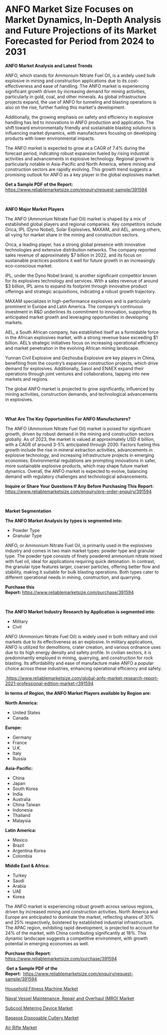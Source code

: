 <p><h1>ANFO Market Size Focuses on Market Dynamics, In-Depth Analysis and Future Projections of its Market Forecasted for Period from 2024 to 2031</h1></p><p><strong>ANFO Market Analysis and Latest Trends</strong></p>
<p><p>ANFO, which stands for Ammonium Nitrate Fuel Oil, is a widely used bulk explosive in mining and construction applications due to its cost-effectiveness and ease of handling. The ANFO market is experiencing significant growth driven by increasing demand for mining activities, particularly in gold, coal, and other minerals. As global infrastructure projects expand, the use of ANFO for tunneling and blasting operations is also on the rise, further fueling this market's development.</p><p>Additionally, the growing emphasis on safety and efficiency in explosive handling has led to innovations in ANFO production and application. The shift toward environmentally friendly and sustainable blasting solutions is influencing market dynamics, with manufacturers focusing on developing products with lower environmental impacts. </p><p>The ANFO market is expected to grow at a CAGR of 7.4% during the forecast period, indicating robust expansion fueled by rising industrial activities and advancements in explosive technology. Regional growth is particularly notable in Asia-Pacific and North America, where mining and construction sectors are rapidly evolving. This growth trend suggests a promising outlook for ANFO as a key player in the global explosives market.</p></p>
<p><strong>Get a Sample PDF of the Report:&nbsp;</strong> <a href="https://www.reliablemarketsize.com/enquiry/request-sample/391594?utm_campaign=1592&utm_medium=2&utm_source=Github&utm_content=ia&utm_term=26102024&utm_id=anfo">https://www.reliablemarketsize.com/enquiry/request-sample/391594</a></p>
<p>&nbsp;</p>
<p><strong>ANFO Major Market Players</strong></p>
<p><p>The ANFO (Ammonium Nitrate Fuel Oil) market is shaped by a mix of established global players and regional companies. Key competitors include Orica, IPL (Dyno Nobel), Solar Explosives, MAXAM, and AEL, among others, all vying for market share in the mining and construction sectors.</p><p>Orica, a leading player, has a strong global presence with innovative technologies and extensive distribution networks. The company reported sales revenue of approximately $7 billion in 2022, and its focus on sustainable practices positions it well for future growth in an increasingly eco-conscious market.</p><p>IPL, under the Dyno Nobel brand, is another significant competitor known for its explosives technology and services. With a sales revenue of around $3 billion, IPL aims to expand its footprint through innovative product offerings and strategic acquisitions, indicating a robust growth trajectory.</p><p>MAXAM specializes in high-performance explosives and is particularly prominent in Europe and Latin America. The company’s continuous investment in R&D underlines its commitment to innovation, supporting its anticipated market growth and leveraging opportunities in developing markets.</p><p>AEL, a South African company, has established itself as a formidable force in the African explosives market, with a strong revenue base exceeding $1 billion. AEL’s strategic initiatives focus on increasing operational efficiency and market penetration in the evolving African mining landscape.</p><p>Yunnan Civil Explosive and Gezhouba Explosive are key players in China, benefiting from the country’s expansive construction projects, which drive demand for explosives. Additionally, Sasol and ENAEX expand their operations through joint ventures and collaborations, tapping into new markets and regions.</p><p>The global ANFO market is projected to grow significantly, influenced by mining activities, construction demands, and technological advancements in explosives.</p></p>
<p>&nbsp;</p>
<p><strong>What Are The Key Opportunities For ANFO Manufacturers?</strong></p>
<p><p>The ANFO (Ammonium Nitrate Fuel Oil) market is poised for significant growth, driven by robust demand in the mining and construction sectors globally. As of 2023, the market is valued at approximately USD 4 billion, with a CAGR of around 3-5% anticipated through 2030. Factors fueling this growth include the rise in mineral extraction activities, advancements in explosive technology, and increasing infrastructure projects in emerging economies. Environmental regulations are prompting innovations in safer, more sustainable explosive products, which may shape future market dynamics. Overall, the ANFO market is expected to evolve, balancing demand with regulatory challenges and technological advancements.</p></p>
<p><strong>Inquire or Share Your Questions If Any Before Purchasing This Report:</strong> <a href="https://www.reliablemarketsize.com/enquiry/pre-order-enquiry/391594?utm_campaign=1592&utm_medium=2&utm_source=Github&utm_content=ia&utm_term=26102024&utm_id=anfo">https://www.reliablemarketsize.com/enquiry/pre-order-enquiry/391594</a></p>
<p>&nbsp;</p>
<p><strong>Market Segmentation</strong></p>
<p><strong>The ANFO Market Analysis by types is segmented into:</strong></p>
<p><ul><li>Powder Type</li><li>Granular Type</li></ul></p>
<p><p>ANFO, or Ammonium Nitrate Fuel Oil, is primarily used in the explosives industry and comes in two main market types: powder type and granular type. The powder type consists of finely powdered ammonium nitrate mixed with fuel oil, ideal for applications requiring quick detonation. In contrast, the granular type features larger, coarser particles, offering better flow and stability, making it suitable for bulk blasting operations. Both types cater to different operational needs in mining, construction, and quarrying.</p></p>
<p><strong>Purchase this Report:&nbsp;</strong><a href="https://www.reliablemarketsize.com/purchase/391594?utm_campaign=1592&utm_medium=2&utm_source=Github&utm_content=ia&utm_term=26102024&utm_id=anfo">https://www.reliablemarketsize.com/purchase/391594</a></p>
<p>&nbsp;</p>
<p><strong>The ANFO Market Industry Research by Application is segmented into:</strong></p>
<p><ul><li>Military</li><li>Civil</li></ul></p>
<p><p>ANFO (Ammonium Nitrate Fuel Oil) is widely used in both military and civil markets due to its effectiveness as an explosive. In military applications, ANFO is utilized for demolitions, crater creation, and various ordnance uses due to its high energy density and safety profile. In civilian sectors, it is predominantly employed in mining, quarrying, and construction for rock blasting. Its affordability and ease of manufacture make ANFO a popular choice across these industries, enhancing operational efficiency and safety.</p></p>
<p><a href="https://www.reliablemarketsize.com/global-anfo-market-research-report-2021-professional-edition-market-r391594?utm_campaign=1592&utm_medium=2&utm_source=Github&utm_content=ia&utm_term=26102024&utm_id=anfo">&nbsp;https://www.reliablemarketsize.com/global-anfo-market-research-report-2021-professional-edition-market-r391594</a></p>
<p><strong>In terms of Region, the ANFO Market Players available by Region are:</strong></p>
<p>
    <p> <strong> North America: </strong>
        <ul>
            <li>United States</li>
            <li>Canada</li>
        </ul>
        </p> 
    <p> <strong> Europe: </strong>
        <ul>
            <li>Germany</li>
            <li>France</li>
            <li>U.K.</li>
            <li>Italy</li>
            <li>Russia</li>
        </ul>
        </p> 
    <p> <strong> Asia-Pacific: </strong>
        <ul>
            <li>China</li>
            <li>Japan</li>
            <li>South Korea</li>
            <li>India</li>
            <li>Australia</li>
            <li>China Taiwan</li>
            <li>Indonesia</li>
            <li>Thailand</li>
            <li>Malaysia</li>
        </ul>
        </p> 
    <p> <strong> Latin America: </strong>
        <ul>
            <li>Mexico</li>
            <li>Brazil</li>
            <li>Argentina Korea</li>
            <li>Colombia</li>
        </ul>
        </p> 
    <p> <strong> Middle East & Africa: </strong>
        <ul>
            <li>Turkey</li>
            <li>Saudi</li>
            <li>Arabia</li>
            <li>UAE</li>
            <li>Korea</li>
        </ul>
    </p>
    </p>
<p><p>The ANFO market is experiencing robust growth across various regions, driven by increased mining and construction activities. North America and Europe are anticipated to dominate the market, reflecting shares of 30% and 25% respectively, bolstered by established industrial infrastructure. The APAC region, exhibiting rapid development, is projected to account for 24% of the market, with China contributing significantly at 18%. This dynamic landscape suggests a competitive environment, with growth potential in emerging economies as well.</p></p>
<p><strong>Purchase this Report: </strong><a href="https://www.reliablemarketsize.com/purchase/391594?utm_campaign=1592&utm_medium=2&utm_source=Github&utm_content=ia&utm_term=26102024&utm_id=anfo">https://www.reliablemarketsize.com/purchase/391594</a></p>
<p>&nbsp;<strong>Get a Sample PDF of the Report:&nbsp;&nbsp;</strong><a href="https://www.reliablemarketsize.com/enquiry/request-sample/391594?utm_campaign=1592&utm_medium=2&utm_source=Github&utm_content=ia&utm_term=26102024&utm_id=anfo">https://www.reliablemarketsize.com/enquiry/request-sample/391594</a></p>
<p><strong></strong></p>
<p><p><a href="https://www.linkedin.com/pulse/household-fitness-machine-market-global-regional-analysis-qy9je?utm_campaign=1592&utm_medium=2&utm_source=Github&utm_content=ia&utm_term=26102024&utm_id=anfo">Household Fitness Machine Market</a></p><p><a href="https://www.linkedin.com/pulse/future-trends-global-naval-vessel-maintenance-repair-overhaul-ci5qe?utm_campaign=1592&utm_medium=2&utm_source=Github&utm_content=ia&utm_term=26102024&utm_id=anfo">Naval Vessel Maintenance, Repair and Overhaul (MRO) Market</a></p><p><a href="https://www.linkedin.com/pulse/global-subcool-metering-device-market-opportunities-wny5f?utm_campaign=1592&utm_medium=2&utm_source=Github&utm_content=ia&utm_term=26102024&utm_id=anfo">Subcool Metering Device Market</a></p><p><a href="https://www.linkedin.com/pulse/evolution-bagasse-disposable-cutlery-market-key-shifts-from-2024-euhxe?utm_campaign=1592&utm_medium=2&utm_source=Github&utm_content=ia&utm_term=26102024&utm_id=anfo">Bagasse Disposable Cutlery Market</a></p><p><a href="https://www.linkedin.com/pulse/insights-air-rifle-industry-market-financial-status-size-revenue-hchge?utm_campaign=1592&utm_medium=2&utm_source=Github&utm_content=ia&utm_term=26102024&utm_id=anfo">Air Rifle Market</a></p></p>